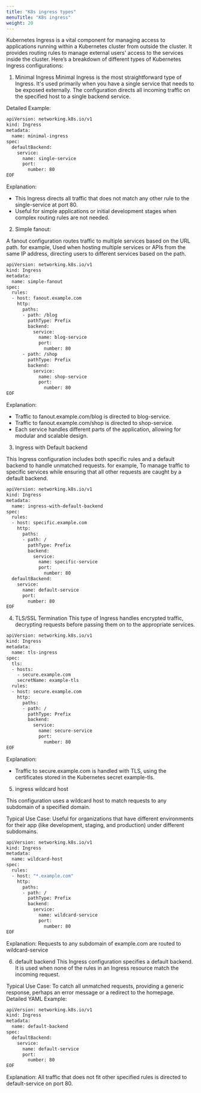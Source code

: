 ```yaml
---
title: "K8s ingress types"
menuTitle: "K8s ingress"
weight: 20
---
```


Kubernetes Ingress is a vital component for managing access to applications running within a Kubernetes cluster from outside the cluster. It provides routing rules to manage external users' access to the services inside the cluster. Here’s a breakdown of different types of Kubernetes Ingress configurations:

1. Minimal Ingress
Minimal Ingress is the most straightforward type of Ingress. It's used primarily when you have a single service that needs to be exposed externally. The configuration directs all incoming traffic on the specified host to a single backend service.

Detailed Example:

```bash
apiVersion: networking.k8s.io/v1
kind: Ingress
metadata:
  name: minimal-ingress
spec:
  defaultBackend:
    service:
      name: single-service
      port:
        number: 80
EOF
```
Explanation:

- This Ingress directs all traffic that does not match any other rule to the single-service at port 80.
- Useful for simple applications or initial development stages when complex routing rules are not needed.

2. Simple fanout:

A fanout configuration routes traffic to multiple services based on the URL path. for example, Used when hosting multiple services or APIs from the same IP address, directing users to different services based on the path.

```bash
apiVersion: networking.k8s.io/v1
kind: Ingress
metadata:
  name: simple-fanout
spec:
  rules:
  - host: fanout.example.com
    http:
      paths:
      - path: /blog
        pathType: Prefix
        backend:
          service:
            name: blog-service
            port:
              number: 80
      - path: /shop
        pathType: Prefix
        backend:
          service:
            name: shop-service
            port:
              number: 80
EOF
```
Explanation:

- Traffic to fanout.example.com/blog is directed to blog-service.
- Traffic to fanout.example.com/shop is directed to shop-service.
- Each service handles different parts of the application, allowing for modular and scalable design.


3. Ingress with Default backend 

This Ingress configuration includes both specific rules and a default backend to handle unmatched requests. for example,
To manage traffic to specific services while ensuring that all other requests are caught by a default backend.

```bash
apiVersion: networking.k8s.io/v1
kind: Ingress
metadata:
  name: ingress-with-default-backend
spec:
  rules:
  - host: specific.example.com
    http:
      paths:
      - path: /
        pathType: Prefix
        backend:
          service:
            name: specific-service
            port:
              number: 80
  defaultBackend:
    service:
      name: default-service
      port:
        number: 80
EOF
```

4. TLS/SSL Termination
This type of Ingress handles encrypted traffic, decrypting requests before passing them on to the appropriate services.

```bash
apiVersion: networking.k8s.io/v1
kind: Ingress
metadata:
  name: tls-ingress
spec:
  tls:
  - hosts:
    - secure.example.com
    secretName: example-tls
  rules:
  - host: secure.example.com
    http:
      paths:
      - path: /
        pathType: Prefix
        backend:
          service:
            name: secure-service
            port:
              number: 80
EOF
```

Explanation:

- Traffic to secure.example.com is handled with TLS, using the certificates stored in the Kubernetes secret example-tls.

5. ingress wildcard host

This configuration uses a wildcard host to match requests to any subdomain of a specified domain.

Typical Use Case:
Useful for organizations that have different environments for their app (like development, staging, and production) under different subdomains.


```bash
apiVersion: networking.k8s.io/v1
kind: Ingress
metadata:
  name: wildcard-host
spec:
  rules:
  - host: "*.example.com"
    http:
      paths:
      - path: /
        pathType: Prefix
        backend:
          service:
            name: wildcard-service
            port:
              number: 80
EOF
```
Explanation:
Requests to any subdomain of example.com are routed to wildcard-service


6. default backend
This Ingress configuration specifies a default backend. It is used when none of the rules in an Ingress resource match the incoming request.

Typical Use Case:
To catch all unmatched requests, providing a generic response, perhaps an error message or a redirect to the homepage.
Detailed YAML Example:

```bash
apiVersion: networking.k8s.io/v1
kind: Ingress
metadata:
  name: default-backend
spec:
  defaultBackend:
    service:
      name: default-service
      port:
        number: 80
EOF
```

Explanation:
All traffic that does not fit other specified rules is directed to default-service on port 80.
